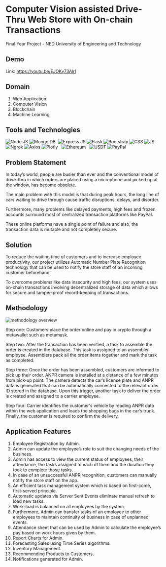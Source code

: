 # Computer Vision assisted Drive-Thru Web Store with On-chain Transactions
Final Year Project - NED University of Engineering and Technology

## Demo
Link: https://youtu.be/EJOKy73AlrI

## Domain
1. Web Application
2. Computer Vision
3. Blockchain
4. Machine Learning

## Tools and Technologies
![Node JS](https://img.shields.io/badge/Node%20js-339933?style=for-the-badge&logo=nodedotjs&logoColor=white) ![Mongo DB](https://img.shields.io/badge/MongoDB-4EA94B?style=for-the-badge&logo=mongodb&logoColor=white) <a href='https://ejs.co/' target="_blank"><img alt='' src='https://img.shields.io/badge/EJS-100000?style=for-the-badge&logo=&logoColor=6F2020&labelColor=402FDD&color=B72222'/></a> ![Express JS](https://img.shields.io/badge/Express%20js-000000?style=for-the-badge&logo=express&logoColor=white) ![Flask](https://img.shields.io/badge/Flask-000000?style=for-the-badge&logo=flask&logoColor=white) ![Bootstrap](https://img.shields.io/badge/Bootstrap-563D7C?style=for-the-badge&logo=bootstrap&logoColor=white) ![CSS](https://img.shields.io/badge/CSS3-1572B6?style=for-the-badge&logo=css3&logoColor=white) ![JS](https://img.shields.io/badge/JavaScript-323330?style=for-the-badge&logo=javascript&logoColor=F7DF1E) ![Ngrok](https://img.shields.io/badge/ngrok-1F1E37.svg?style=for-the-badge&logo=ngrok&logoColor=white) ![Axios](https://img.shields.io/badge/Axios-5A29E4.svg?style=for-the-badge&logo=Axios&logoColor=white) ![Plotly](https://img.shields.io/badge/Plotly-239120?style=for-the-badge&logo=plotly&logoColor=white) <a href='' target="_blank"><img alt='' src='https://img.shields.io/badge/IP_Camera-100000?style=for-the-badge&logo=&logoColor=6F2020&labelColor=402FDD&color=980FF4'/></a> <a href='https://adaptiverecognition.com/products/carmen-mobile/' target="_blank"><img alt='' src='https://img.shields.io/badge/Carmen_Mobile App-100000?style=for-the-badge&logo=&logoColor=F10F0F&labelColor=402FDD&color=519FFF'/></a> ![Ethereum](https://img.shields.io/badge/Ethereum-3C3C3D?style=for-the-badge&logo=Ethereum&logoColor=white) <a href='https://metamask.io/' target="_blank"><img alt='' src='https://img.shields.io/badge/MetaMask-100000?style=for-the-badge&logo=&logoColor=6F2020&labelColor=402FDD&color=FF711F'/></a> <a href='https://docs.ethers.org/v5/' target="_blank"><img alt='' src='https://img.shields.io/badge/Ethers-100000?style=for-the-badge&logo=&logoColor=6F2020&labelColor=402FDD&color=3B1DFF'/></a> ![USDT](https://img.shields.io/badge/Tether-50AF95.svg?style=for-the-badge&logo=Tether&logoColor=white) ![PayPal](https://img.shields.io/badge/PayPal-00457C?style=for-the-badge&logo=paypal&logoColor=white) <a href='https://www.statsmodels.org/' target="_blank"><img alt='' src='https://img.shields.io/badge/Statsmodel-100000?style=for-the-badge&logo=&logoColor=F10F0F&labelColor=402FDD&color=519FFF'/></a>

## Problem Statement
In today’s world, people are busier than ever and the conventional model of drive-thru in which orders are placed using a microphone and picked up at the window, has become obsolete.

The main problem with this model is that during peak hours, the long line of cars waiting to drive through cause traffic disruptions, delays, and disorder.

Furthermore, many problems like delayed payments, high fees and frozen accounts surround most of centralized transaction platforms like PayPal. 

These online platforms have a single point of failure and also, the transaction data is mutable and not completely secure.

## Solution
To reduce the waiting time of customers and to increase employee productivity, our project utilizes Automatic Number Plate Recognition technology that can be used to notify the store staff of an incoming customer beforehand.

To overcome problems like data insecurity and high fees, our system uses on-chain transactions involving decentralized storage of data which allows for secure and tamper-proof record-keeping of transactions.

## Methodology
![methodology overview](https://github.com/M-Adil-AS/Computer-Vision-assisted-Drive-Thru-Web-Store-with-On-chain-Transactions/assets/115668271/dfa1d731-26f4-4f41-a587-10682983e795)

Step one: Customers place the order online and pay in crypto through a metawallet such as metamask.

Step two: After the transaction has been verified, a task to assemble the order is created in the database. This task is assigned to an assembler employee. Assemblers pack all the order items together and mark the task as completed.

Step three: Once the order has been assembled, customers are informed to pick up their order. ANPR camera is installed at a distance of a few minutes from pick-up point. The camera detects the car’s license plate and ANPR data is generated that can be automatically connected to the relevant order ID stored in the database. Upon this trigger, another task to deliver the order is created and assigned to a carrier employee.

Step four: Carrier identifies the customer's vehicle by reading ANPR data within the web application and loads the shopping bags in the car’s trunk. Finally, the customer is required to confirm the delivery.

## Application Features
1. Employee Registration by Admin.
2. Admin can update the employee’s role to suit the changing needs of the business.
3. Admin has access to view the current status of employees, their attendance, the tasks assigned to each of them and the duration they took to complete those tasks.
4. In case of an unsuccessful ANPR recognition, customers can manually notify the store staff on the app.
5. An efficient task management system which is based on first-come, first-served principle.
6. Automatic updates via Server Sent Events eliminate manual refresh to load new tasks.
7. Work-load is balanced on all employees by the system.
8. Furthermore, Admin can transfer tasks of an employee to other employees to maintain continuity of business in case of unplanned events.
9. Attendance sheet that can be used by Admin to calculate the employee’s pay based on work hours given by them.
10. Report Charts for Admin.
11. Forecasting Sales using Time Series algorithms.
12. Inventory Management.
13. Recommending Products to Customers.
14. Notifications generated for Admin.

